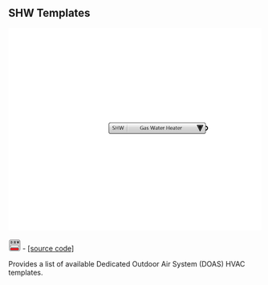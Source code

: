 ## SHW Templates

![](../../images/components/SHW_Templates.png)

![](../../images/icons/SHW_Templates.png) - [[source code]](https://github.com/ladybug-tools/honeybee-grasshopper-energy/blob/master/honeybee_grasshopper_energy/src//HB%20SHW%20Templates.py)


Provides a list of available Dedicated Outdoor Air System (DOAS) HVAC templates. 